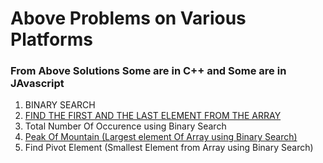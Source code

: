 # Above Problems on Various Platforms
### From Above Solutions Some are in C++ and Some are in JAvascript 

1. BINARY SEARCH 
2. <a href="https://www.codingninjas.com/studio/problems/first-and-last-position-of-an-element-in-sorted-array_1082549?source=youtube&campaign=love_babbar_codestudio2&utm_source=youtube&utm_medium=affiliate&utm_campaign=love_babbar_codestudio2">FIND THE FIRST AND THE LAST ELEMENT FROM THE ARRAY</a>
3. Total Number Of Occurence using Binary Search
4. <a href="https://leetcode.com/problems/peak-index-in-a-mountain-array/?source=submission-ac">Peak Of Mountain (Largest element Of Array using Binary Search)</a>
5. Find Pivot Element (Smallest Element from Array using Binary Search)